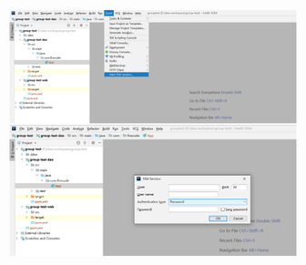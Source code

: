 ![image](https://github.com/firechiang/idea-test/blob/master/image/ssh-client001.png)
![image](https://github.com/firechiang/idea-test/blob/master/image/ssh-client002.png)
